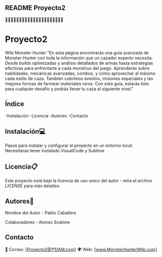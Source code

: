 ## README Proyecto2
🚀🚀🚀🚀🚀🚀🚀🚀🚀🚀🚀🚀🚀🚀🚀🚀🚀🚀🚀🚀🚀

# Proyecto2
Wiki Monster Hunter
"En esta página encontrarás una guía avanzada de Monster Hunter con toda la información que un cazador experto necesita.
Desde builds optimizadas y análisis detallados de armas hasta estrategias efectivas para enfrentarte a cada monstruo del juego.
Aprenderás sobre habilidades, mecánicas avanzadas, combos, y cómo aprovechar al máximo cada estilo de caza. También cubrimos eventos, misiones especiales y las mejores formas de farmear materiales raros. 
Con esta guía, estarás listo para cualquier desafío y podrás llevar tu caza al siguiente nivel."
## Índice
-Instalación
-Licencia
-Autores
-Contacto


## Instalación💻

Pasos para instalar y configurar el proyecto en un entorno local: Necesitaras tener instalado VisualCode y Sublime

## Licencia📋

Este proyecto está bajo la licencia de uso unico del autor - mira el archivo LICENSE para más detalles.

## Autores🥃

Nombre del Autor - Pablo Caballero

Colaboradores - Alonso Scalone

## Contacto

📧 Correo: [Proyecto2@1ºDAM.com]
🌍 Web: [www.MonsterHunterWiki.com]

